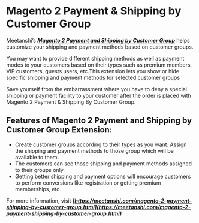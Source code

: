 # Magento 2 Payment & Shipping by Customer Group

Meetanshi’s [***Magento 2 Payment and Shipping by Customer Group***](https://meetanshi.com/magento-2-payment-shipping-by-customer-group.html) helps customize your shipping and payment methods based on customer groups.

You may want to provide different shipping methods as well as payment modes to your customers based on their types such as premium members, VIP customers, guests users, etc.This extension lets you show or hide specific shipping and payment methods for selected customer groups

Save yourself from the embarrassment where you have to deny a special shipping or payment facility to your customer after the order is placed with Magento 2 Payment & Shipping By Customer Group.

## Features of Magento 2 Payment and Shipping by Customer Group Extension:

* Create customer groups according to their types as you want. Assign the shipping and payment methods to those group which will be available to them.
* The customers can see those shipping and payment methods assigned to their groups only.
* Getting better shipping and payment options will encourage customers to perform conversions like registration or getting premium memberships, etc.

For more information, visit ***[https://meetanshi.com/magento-2-payment-shipping-by-customer-group.html](https://meetanshi.com/magento-2-payment-shipping-by-customer-group.html)***
